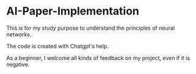 # AI-Paper-Implementation

This is for my study purpose to understand the principles of neural networks.

The code is created with Chatgpt's help.

As a beginner, I welcome all kinds of feedback on my project, even if it is negative.
